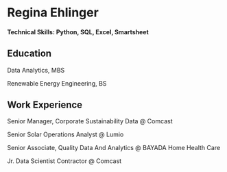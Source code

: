 # Regina Ehlinger

#### Technical Skills: Python, SQL, Excel, Smartsheet

## Education
Data Analytics, MBS

Renewable Energy Engineering, BS

## Work Experience
Senior Manager, Corporate Sustainability Data @ Comcast
  
Senior Solar Operations Analyst @ Lumio

Senior Associate, Quality Data And Analytics @ BAYADA Home Health Care

Jr. Data Scientist Contractor @ Comcast
